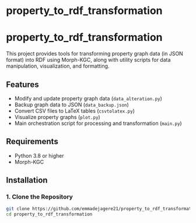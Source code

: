 # property_to_rdf_transformation

# property_to_rdf_transformation

This project provides tools for transforming property graph data (in JSON format) into RDF using Morph-KGC, along with utility scripts for data manipulation, visualization, and formatting.

## Features

- Modify and update property graph data (`data_alteration.py`)
- Backup graph data to JSON (`data_backup.json`)
- Convert CSV files to LaTeX tables (`csvtolatex.py`)
- Visualize property graphs (`plot.py`)
- Main orchestration script for processing and transformation (`main.py`)

## Requirements

- Python 3.8 or higher
- Morph-KGC

## Installation

### 1. Clone the Repository

```bash
git clone https://github.com/emmadejagere21/property_to_rdf_transformation.git
cd property_to_rdf_transformation


